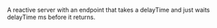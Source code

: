 A reactive server with an endpoint that takes a delayTime and just waits delayTime ms before it returns.
